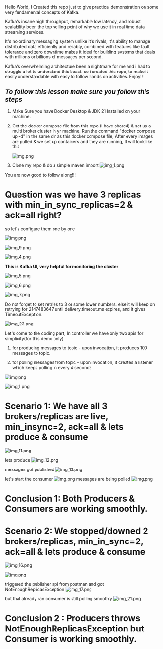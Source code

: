 Hello World, 
I Created this repo just to give practical demonstration on some very fundamental concepts of Kafka.

Kafka's insane high throughput, remarkable low latency, and robust scalability 
been the top selling point of why we use it in real time data streaming services.

It's no ordinary messaging system unlike it's rivals,
It's ability to manage distributed data efficiently and reliably, 
combined with features like fault tolerance and zero downtime makes it ideal for 
building systems that deals with millions or billions of messages per second.


Kafka's overwhelming architecture been a nightmare for me and i had to struggle a lot 
to understand this beast. so i created this repo, 
to make it easily understandable with easy to follow hands on activities. Enjoy!!

## _**To follow this lesson make sure you follow this steps**_

1) Make Sure you have Docker Desktop & JDK 21 Installed on your machine.
2) Get the docker compose file from this repo (I have shared) & set up a multi broker cluster in yr machine.
   Run the command "docker compose up -d" in the same dir as this docker compose file, 
   After every images are pulled & we set up containers and they are running, It will look like this

   ![img.png](setup_static/img.png)


3) Clone my repo & do a simple maven import
   ![img_1.png](setup_static/img_1_setup.png)

You are now good to follow along!!!

# **Question was we have 3 replicas with min_in_sync_replicas=2 & ack=all right?**

so let's configure them one by one

![img.png](not_enough_replica_static/img.png)

![img_9.png](not_enough_replica_static/img_9.png)

![img_4.png](not_enough_replica_static/img_4.png)

**This is Kafka UI, very helpful for monitoring the cluster**

![img_5.png](not_enough_replica_static/img_5.png)

![img_6.png](not_enough_replica_static/img_6.png)

![img_7.png](not_enough_replica_static/img_7.png)

Do not forget to set retries to 3 or some lower numbers, else it will keep on retrying for 2147483647 
until delivery.timeout.ms expires, and it gives TimeoutException.

![img_23.png](not_enough_replica_static/img_23.png)

Let's come to the coding part, In controller we have only two apis for simplicity(for this demo only)

1) for producing messages to topic - upon invocation, it produces 100 messages to topic. 

2) for polling messages from topic - upon invocation, it creates a listener which keeps polling in every 4 seconds

![img.png](not_enough_replica_static/img_prod.png)

![img_1.png](not_enough_replica_static/img_cons.png)


# **Scenario 1: We have all 3 brokers/replicas are live, min_insync=2, ack=all & lets produce & consume**

![img_11.png](not_enough_replica_static/img_11.png)

lets produce
![img_12.png](not_enough_replica_static/img_12.png)

messages got published
![img_13.png](not_enough_replica_static/img_13.png)

let's start the consumer
![img.png](not_enough_replica_static/img__cons.png)
messages are being polled
![img.png](not_enough_replica_static/img_polling.png)

# **Conclusion 1: Both Producers & Consumers are working smoothly.**


# **Scenario 2: We stopped/downed  2 brokers/replicas, min_in_sync=2, ack=all & lets produce & consume**


![img_16.png](not_enough_replica_static/img_16.png)

![img.png](not_enough_replica_static/img_disconnected.png)

triggered the publisher api from postman and got NotEnoughReplicasException 
![img_17.png](not_enough_replica_static/img_17.png)

but that already ran consumer is still polling smoothly
![img_21.png](not_enough_replica_static/img_21.png)


# **Conclusion 2 : Producers throws NotEnoughReplicasException but Consumer is working smoothly.**



















